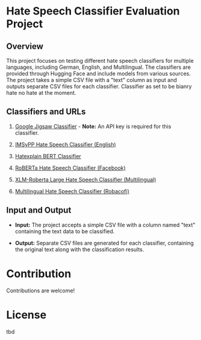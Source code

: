 # Hate Speech Classifier Evaluation Project

## Overview

This project focuses on testing different hate speech classifiers for multiple languages, including German, English, and Multilingual. The classifiers are provided through Hugging Face and include models from various sources. The project takes a simple CSV file with a "text" column as input and outputs separate CSV files for each classifier. Classifier as set to be bianry hate no hate at the moment.

## Classifiers and URLs

1. [Google Jigsaw Classifier](https://jigsaw.google.com/) - **Note:** An API key is required for this classifier.

2. [IMSyPP Hate Speech Classifier (English)](https://huggingface.co/IMSyPP/hate_speech_en)

3. [Hatexplain BERT Classifier](https://huggingface.co/Hate-speech-CNERG/bert-base-uncased-hatexplain)

4. [RoBERTa Hate Speech Classifier (Facebook)](https://huggingface.co/facebook/roberta-hate-speech-dynabench-r4-target)

5. [XLM-Roberta Large Hate Speech Classifier (Multilingual)](https://huggingface.co/christinacdl/xlm_Roberta_Large_hate_speech_multilingual_binary)

6. [Multilingual Hate Speech Classifier (Robacofi)](https://huggingface.co/Andrazp/multilingual-hate-speech-robacofi)

## Input and Output

- **Input:** The project accepts a simple CSV file with a column named "text" containing the text data to be classified.

- **Output:** Separate CSV files are generated for each classifier, containing the original text along with the classification results.

# Contribution
Contributions are welcome!

# License
tbd
